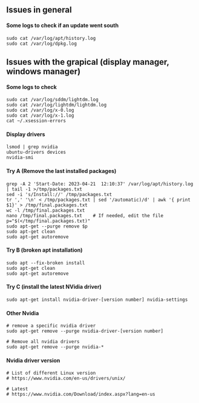 
## Issues in general

#### Some logs to check if an update went south
```
sudo cat /var/log/apt/history.log
sudo cat /var/log/dpkg.log
```


## Issues with the grapical (display manager, windows manager)

#### Some logs to check
```
sudo cat /var/log/sddm/lightdm.log
sudo cat /var/log/lightdm/lightdm.log
sudo cat /var/log/x-0.log
sudo cat /var/log/x-1.log
cat ~/.xsession-errors
```

#### Display drivers
```
lsmod | grep nvidia
ubuntu-drivers devices
nvidia-smi
```

#### Try A (Remove the last installed packages)
```
grep -A 2 'Start-Date: 2023-04-21  12:10:37' /var/log/apt/history.log | tail -1 >/tmp/packages.txt
sed -i 's/Install://' /tmp/packages.txt
tr ',' '\n' < /tmp/packages.txt | sed '/automatic)/d' | awk '{ print $1}' > /tmp/final.packages.txt
wc -l /tmp/final.packages.txt
nano /tmp/final.packages.txt    # If needed, edit the file
p="$(</tmp/final.packages.txt)"
sudo apt-get --purge remove $p
sudo apt-get clean
sudo apt-get autoremove
```

#### Try B (broken apt installation)
```
sudo apt --fix-broken install
sudo apt-get clean
sudo apt-get autoremove
```

#### Try C (install the latest NVidia driver)
```
sudo apt-get install nvidia-driver-[version number] nvidia-settings
```

#### Other Nvidia
```
# remove a specific nvidia driver
sudo apt-get remove --purge nvidia-driver-[version number]

# Remove all nvidia drivers
sudo apt-get remove --purge nvidia-*
```

#### Nvidia driver version
```
# List of different Linux version
# https://www.nvidia.com/en-us/drivers/unix/

# Latest
# https://www.nvidia.com/Download/index.aspx?lang=en-us
```



